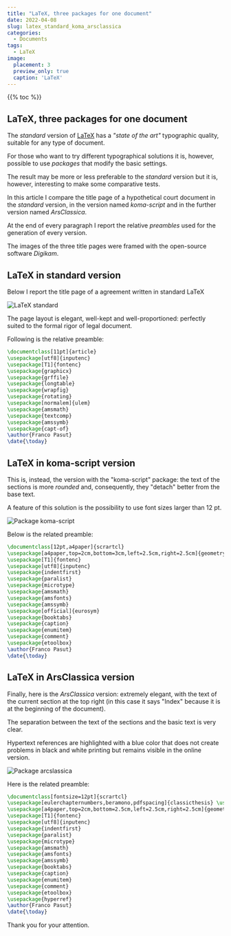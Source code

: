 ```yaml
---
title: "LaTeX, three packages for one document"
date: 2022-04-08
slug: latex_standard_koma_arsclassica
categories:
  - Documents
tags:
  - LaTeX
image:
  placement: 3
  preview_only: true
  caption: 'LaTeX'
---
```


{{% toc %}}

## LaTeX, three packages for one document

The _standard_ version of [LaTeX](https://www.latex-project.org/) has a _"state of the art"_ typographic quality, suitable for any type of document.

For those who want to try different typographical solutions it is, however, possible to use _packages_ that modify the basic settings.

The result may be more or less preferable to the _standard_ version but it is, however, interesting to make some comparative tests. 

In this article I compare the title page of a hypothetical court document in the _standard_ version, in the version named _koma-script_ and in the further version named _ArsClassica_.

At the end of every paragraph I report the relative _preambles_ used for the generation of every version.

The images of the three title pages were framed with the open-source software _Digikam_.


## LaTeX in standard version

Below I report the title page of a agreement written in standard LaTeX

![LaTeX standard](agreement-normal-resized_v1.jpg)

The page layout is elegant, well-kept and well-proportioned: perfectly suited to the formal rigor of legal document.

Following is the relative preamble:

```tex
\documentclass[11pt]{article}
\usepackage[utf8]{inputenc}
\usepackage[T1]{fontenc}
\usepackage{graphicx}
\usepackage{grffile}
\usepackage{longtable}
\usepackage{wrapfig}
\usepackage{rotating}
\usepackage[normalem]{ulem}
\usepackage{amsmath}
\usepackage{textcomp}
\usepackage{amssymb}
\usepackage{capt-of}
\author{Franco Pasut}
\date{\today}
```




## LaTeX in koma-script version
This is, instead, the version with the "koma-script" package: the text of the sections is more _rounded_ and, consequently, they "detach" better from the base text.

A feature of this solution is the possibility to use font sizes larger than 12 pt.

![Package koma-script](agreement-koma-resized_v1.jpg)

Below is the related preamble:

```tex
\documentclass[12pt,a4paper]{scrartcl}
\usepackage[a4paper,top=2cm,bottom=3cm,left=2.5cm,right=2.5cm]{geometry}
\usepackage[T1]{fontenc}
\usepackage[utf8]{inputenc}
\usepackage{indentfirst}
\usepackage{paralist}
\usepackage{microtype}
\usepackage{amsmath}
\usepackage{amsfonts}
\usepackage{amssymb}
\usepackage[official]{eurosym}
\usepackage{booktabs}
\usepackage{caption}
\usepackage{enumitem}
\usepackage{comment}
\usepackage{etoolbox}
\author{Franco Pasut}
\date{\today}
```


## LaTeX in ArsClassica version
Finally, here is the _ArsClassica_ version: extremely elegant, with the text of the current section at the top right (in this case it says "Index" because it is at the beginning of the document).

The separation between the text of the sections and the basic text is very clear.

Hypertext references are highlighted with a blue color that does not create problems in black and white printing but remains visible in the online version.



![Package arcslassica](agreement-arsclassica-resized_v1.jpg)

Here is the related preamble:


```tex
\documentclass[fontsize=12pt]{scrartcl}
\usepackage[eulerchapternumbers,beramono,pdfspacing]{classicthesis} \usepackage{arsclassica}
\usepackage[a4paper,top=2cm,bottom=2.5cm,left=2.5cm,right=2.5cm]{geometry}
\usepackage[T1]{fontenc}
\usepackage[utf8]{inputenc}
\usepackage{indentfirst}
\usepackage{paralist}
\usepackage{microtype}
\usepackage{amsmath}
\usepackage{amsfonts}
\usepackage{amssymb}
\usepackage{booktabs}
\usepackage{caption}
\usepackage{enumitem}
\usepackage{comment}
\usepackage{etoolbox}
\usepackage{hyperref}
\author{Franco Pasut}
\date{\today}
```

Thank you for your attention.

